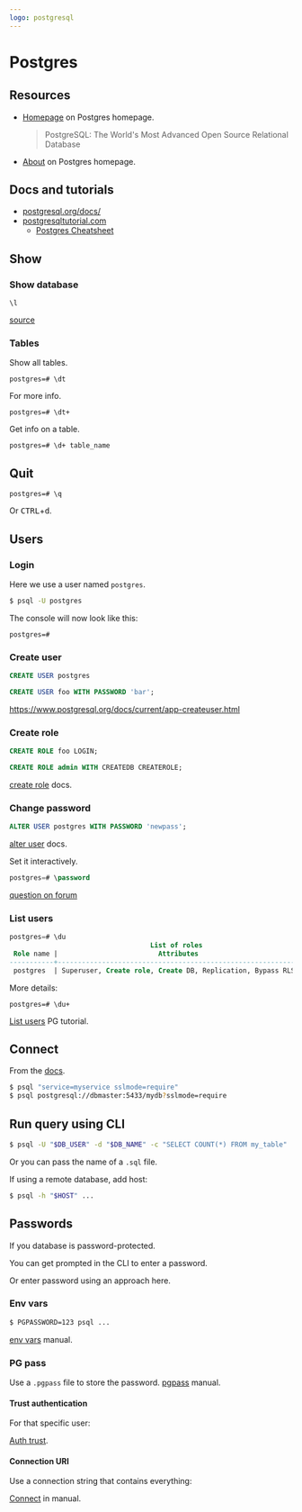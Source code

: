```yaml
---
logo: postgresql
---
```

# Postgres


## Resources

- [Homepage](https://www.postgresql.org/about/) on Postgres homepage.
    > PostgreSQL: The World's Most Advanced Open Source Relational Database
- [About](https://www.postgresql.org/about/) on Postgres homepage.


## Docs and tutorials

- [postgresql.org/docs/](https://www.postgresql.org/docs/)
- [postgresqltutorial.com](https://www.postgresqltutorial.com/)
    - [Postgres Cheatsheet](https://www.postgresqltutorial.com/postgresql-cheat-sheet/)

## Show

### Show database

```
\l
```

[source](https://www.postgresqltutorial.com/postgresql-show-databases/)

### Tables

Show all tables.

```
postgres=# \dt
```

For more info.
```
postgres=# \dt+
```

Get info on a table.

```
postgres=# \d+ table_name
```


## Quit

```
postgres=# \q
```

Or <kbd>CTRL</kbd>+<kbd>d</kbd>.


## Users

### Login

Here we use a user named `postgres`.

```sh
$ psql -U postgres
```

The console will now look like this:

```
postgres=#
```

### Create user

```sql
CREATE USER postgres
```

```sql
CREATE USER foo WITH PASSWORD 'bar';
```

https://www.postgresql.org/docs/current/app-createuser.html

### Create role

```sql
CREATE ROLE foo LOGIN;
```
```sql
CREATE ROLE admin WITH CREATEDB CREATEROLE;
```

[create role](https://www.postgresql.org/docs/current/sql-createrole.html) docs.

### Change password

```sql
ALTER USER postgres WITH PASSWORD 'newpass';
```

[alter user](https://www.postgresql.org/docs/current/sql-alteruser.html) docs.

Set it interactively.

```sql
postgres=# \password
```

[question on forum](https://serverfault.com/questions/110154/whats-the-default-superuser-username-password-for-postgres-after-a-new-install/325596)

### List users

```sql
postgres=# \du
                                   List of roles
 Role name |                         Attributes                         | Member of
-----------+------------------------------------------------------------+-----------
 postgres  | Superuser, Create role, Create DB, Replication, Bypass RLS | {}
```

More details:

```
postgres=# \du+
```

[List users](https://www.postgresqltutorial.com/postgresql-list-users/) PG tutorial.


## Connect

From the [docs](https://www.postgresql.org/docs/13/app-psql.html).

```sh
$ psql "service=myservice sslmode=require"
$ psql postgresql://dbmaster:5433/mydb?sslmode=require
```

## Run query using CLI

```sh
$ psql -U "$DB_USER" -d "$DB_NAME" -c "SELECT COUNT(*) FROM my_table"
```

Or you can pass the name of a `.sql` file.

If using a remote database, add host:

```sh
$ psql -h "$HOST" ...
```

## Passwords


If you database is password-protected.

You can get prompted in the CLI to enter a password.

Or enter password using an approach here.

### Env vars

```sh
$ PGPASSWORD=123 psql ...
```
[env vars](http://www.postgresql.org/docs/current/static/libpq-envars.html) manual.

### PG pass
Use a `.pgpass` file to store the password. [pgpass](http://www.postgresql.org/docs/current/static/libpq-pgpass.html) manual.

#### Trust authentication

For that specific user:

[Auth trust](http://www.postgresql.org/docs/current/static/auth-methods.html#AUTH-TRUST).

#### Connection URI

Use a connection string that contains everything:

[Connect](http://www.postgresql.org/docs/current/static/libpq-connect.html#AEN42532) in manual.
